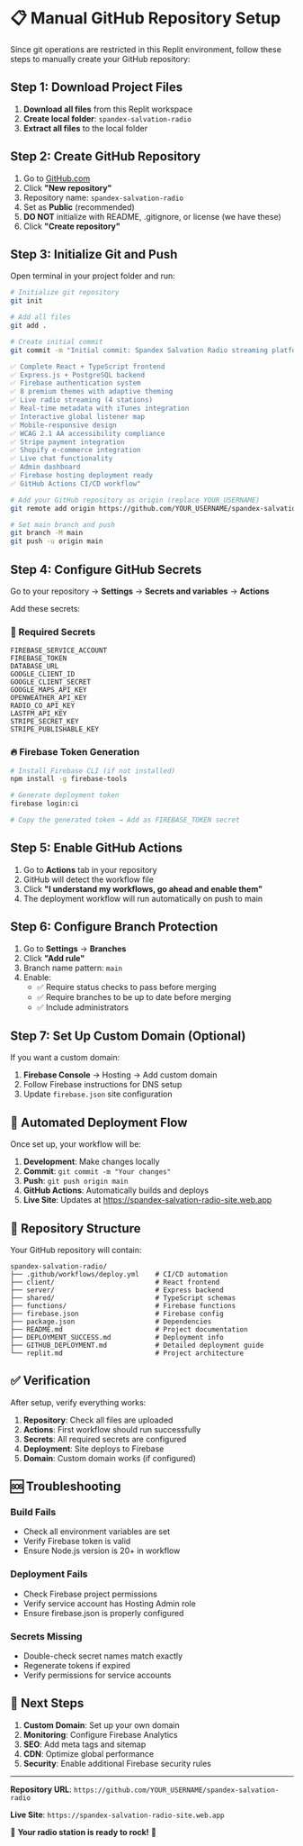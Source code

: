 # 📋 Manual GitHub Repository Setup

Since git operations are restricted in this Replit environment, follow these steps to manually create your GitHub repository:

## Step 1: Download Project Files

1. **Download all files** from this Replit workspace
2. **Create local folder**: `spandex-salvation-radio`
3. **Extract all files** to the local folder

## Step 2: Create GitHub Repository

1. Go to [GitHub.com](https://github.com)
2. Click **"New repository"**
3. Repository name: `spandex-salvation-radio`
4. Set as **Public** (recommended)
5. **DO NOT** initialize with README, .gitignore, or license (we have these)
6. Click **"Create repository"**

## Step 3: Initialize Git and Push

Open terminal in your project folder and run:

```bash
# Initialize git repository
git init

# Add all files
git add .

# Create initial commit
git commit -m "Initial commit: Spandex Salvation Radio streaming platform

✅ Complete React + TypeScript frontend
✅ Express.js + PostgreSQL backend  
✅ Firebase authentication system
✅ 8 premium themes with adaptive theming
✅ Live radio streaming (4 stations)
✅ Real-time metadata with iTunes integration
✅ Interactive global listener map
✅ Mobile-responsive design
✅ WCAG 2.1 AA accessibility compliance
✅ Stripe payment integration
✅ Shopify e-commerce integration
✅ Live chat functionality
✅ Admin dashboard
✅ Firebase hosting deployment ready
✅ GitHub Actions CI/CD workflow"

# Add your GitHub repository as origin (replace YOUR_USERNAME)
git remote add origin https://github.com/YOUR_USERNAME/spandex-salvation-radio.git

# Set main branch and push
git branch -M main
git push -u origin main
```

## Step 4: Configure GitHub Secrets

Go to your repository → **Settings** → **Secrets and variables** → **Actions**

Add these secrets:

### 🔐 Required Secrets

```
FIREBASE_SERVICE_ACCOUNT
FIREBASE_TOKEN
DATABASE_URL
GOOGLE_CLIENT_ID
GOOGLE_CLIENT_SECRET
GOOGLE_MAPS_API_KEY
OPENWEATHER_API_KEY
RADIO_CO_API_KEY
LASTFM_API_KEY
STRIPE_SECRET_KEY
STRIPE_PUBLISHABLE_KEY
```

### 🔥 Firebase Token Generation

```bash
# Install Firebase CLI (if not installed)
npm install -g firebase-tools

# Generate deployment token
firebase login:ci

# Copy the generated token → Add as FIREBASE_TOKEN secret
```

## Step 5: Enable GitHub Actions

1. Go to **Actions** tab in your repository
2. GitHub will detect the workflow file
3. Click **"I understand my workflows, go ahead and enable them"**
4. The deployment workflow will run automatically on push to main

## Step 6: Configure Branch Protection

1. Go to **Settings** → **Branches**
2. Click **"Add rule"**
3. Branch name pattern: `main`
4. Enable:
   - ✅ Require status checks to pass before merging
   - ✅ Require branches to be up to date before merging
   - ✅ Include administrators

## Step 7: Set Up Custom Domain (Optional)

If you want a custom domain:

1. **Firebase Console** → Hosting → Add custom domain
2. Follow Firebase instructions for DNS setup
3. Update `firebase.json` site configuration

## 🚀 Automated Deployment Flow

Once set up, your workflow will be:

1. **Development**: Make changes locally
2. **Commit**: `git commit -m "Your changes"`
3. **Push**: `git push origin main`
4. **GitHub Actions**: Automatically builds and deploys
5. **Live Site**: Updates at https://spandex-salvation-radio-site.web.app

## 📁 Repository Structure

Your GitHub repository will contain:

```
spandex-salvation-radio/
├── .github/workflows/deploy.yml    # CI/CD automation
├── client/                         # React frontend
├── server/                         # Express backend
├── shared/                         # TypeScript schemas
├── functions/                      # Firebase functions
├── firebase.json                   # Firebase config
├── package.json                    # Dependencies
├── README.md                       # Project documentation
├── DEPLOYMENT_SUCCESS.md           # Deployment info
├── GITHUB_DEPLOYMENT.md            # Detailed deployment guide
└── replit.md                       # Project architecture
```

## ✅ Verification

After setup, verify everything works:

1. **Repository**: Check all files are uploaded
2. **Actions**: First workflow should run successfully
3. **Secrets**: All required secrets are configured
4. **Deployment**: Site deploys to Firebase
5. **Domain**: Custom domain works (if configured)

## 🆘 Troubleshooting

### Build Fails
- Check all environment variables are set
- Verify Firebase token is valid
- Ensure Node.js version is 20+ in workflow

### Deployment Fails
- Check Firebase project permissions
- Verify service account has Hosting Admin role
- Ensure firebase.json is properly configured

### Secrets Missing
- Double-check secret names match exactly
- Regenerate tokens if expired
- Verify permissions for service accounts

## 🎯 Next Steps

1. **Custom Domain**: Set up your own domain
2. **Monitoring**: Configure Firebase Analytics
3. **SEO**: Add meta tags and sitemap
4. **CDN**: Optimize global performance
5. **Security**: Enable additional Firebase security rules

---

**Repository URL**: `https://github.com/YOUR_USERNAME/spandex-salvation-radio`

**Live Site**: `https://spandex-salvation-radio-site.web.app`

🎸 **Your radio station is ready to rock!** 🎸